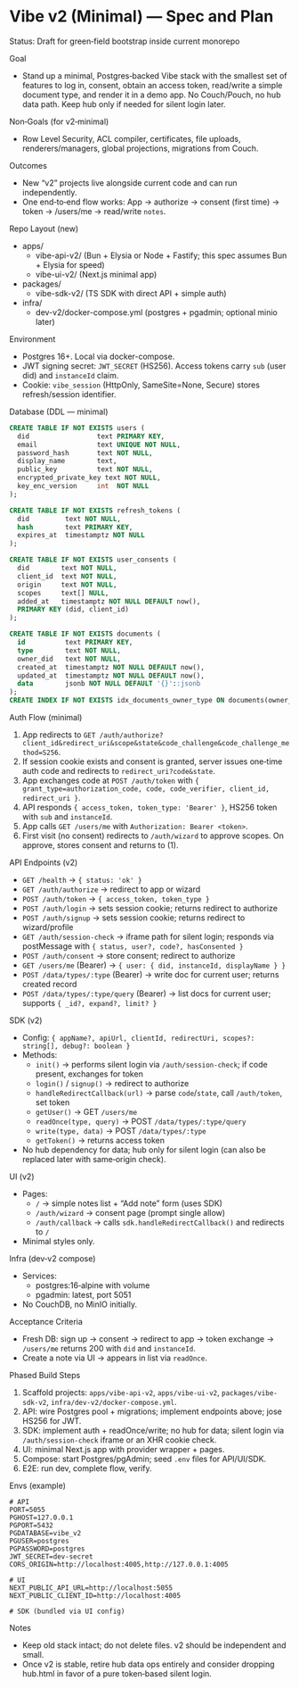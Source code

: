 # Vibe v2 (Minimal) — Spec and Plan

Status: Draft for green‑field bootstrap inside current monorepo

Goal

-   Stand up a minimal, Postgres‑backed Vibe stack with the smallest set of features to log in, consent, obtain an access token, read/write a simple document type, and render it in a demo app. No Couch/Pouch, no hub data path. Keep hub only if needed for silent login later.

Non‑Goals (for v2‑minimal)

-   Row Level Security, ACL compiler, certificates, file uploads, renderers/managers, global projections, migrations from Couch.

Outcomes

-   New “v2” projects live alongside current code and can run independently.
-   One end‑to‑end flow works: App → authorize → consent (first time) → token → /users/me → read/write `notes`.

Repo Layout (new)

-   apps/
    -   vibe-api-v2/ (Bun + Elysia or Node + Fastify; this spec assumes Bun + Elysia for speed)
    -   vibe-ui-v2/ (Next.js minimal app)
-   packages/
    -   vibe-sdk-v2/ (TS SDK with direct API + simple auth)
-   infra/
    -   dev-v2/docker-compose.yml (postgres + pgadmin; optional minio later)

Environment

-   Postgres 16+. Local via docker-compose.
-   JWT signing secret: `JWT_SECRET` (HS256). Access tokens carry `sub` (user did) and `instanceId` claim.
-   Cookie: `vibe_session` (HttpOnly, SameSite=None, Secure) stores refresh/session identifier.

Database (DDL — minimal)

```sql
CREATE TABLE IF NOT EXISTS users (
  did                 text PRIMARY KEY,
  email               text UNIQUE NOT NULL,
  password_hash       text NOT NULL,
  display_name        text,
  public_key          text NOT NULL,
  encrypted_private_key text NOT NULL,
  key_enc_version     int  NOT NULL
);

CREATE TABLE IF NOT EXISTS refresh_tokens (
  did         text NOT NULL,
  hash        text PRIMARY KEY,
  expires_at  timestamptz NOT NULL
);

CREATE TABLE IF NOT EXISTS user_consents (
  did        text NOT NULL,
  client_id  text NOT NULL,
  origin     text NOT NULL,
  scopes     text[] NULL,
  added_at   timestamptz NOT NULL DEFAULT now(),
  PRIMARY KEY (did, client_id)
);

CREATE TABLE IF NOT EXISTS documents (
  id          text PRIMARY KEY,
  type        text NOT NULL,
  owner_did   text NOT NULL,
  created_at  timestamptz NOT NULL DEFAULT now(),
  updated_at  timestamptz NOT NULL DEFAULT now(),
  data        jsonb NOT NULL DEFAULT '{}'::jsonb
);
CREATE INDEX IF NOT EXISTS idx_documents_owner_type ON documents(owner_did, type);
```

Auth Flow (minimal)

1. App redirects to `GET /auth/authorize?client_id&redirect_uri&scope&state&code_challenge&code_challenge_method=S256`.
2. If session cookie exists and consent is granted, server issues one‑time auth code and redirects to `redirect_uri?code&state`.
3. App exchanges code at `POST /auth/token` with `{ grant_type=authorization_code, code, code_verifier, client_id, redirect_uri }`.
4. API responds `{ access_token, token_type: 'Bearer' }`, HS256 token with `sub` and `instanceId`.
5. App calls `GET /users/me` with `Authorization: Bearer <token>`.
6. First visit (no consent) redirects to `/auth/wizard` to approve scopes. On approve, stores consent and returns to (1).

API Endpoints (v2)

-   `GET /health` → `{ status: 'ok' }`
-   `GET /auth/authorize` → redirect to app or wizard
-   `POST /auth/token` → `{ access_token, token_type }`
-   `POST /auth/login` → sets session cookie; returns redirect to authorize
-   `POST /auth/signup` → sets session cookie; returns redirect to wizard/profile
-   `GET /auth/session-check` → iframe path for silent login; responds via postMessage with `{ status, user?, code?, hasConsented }`
-   `POST /auth/consent` → store consent; redirect to authorize
-   `GET /users/me` (Bearer) → `{ user: { did, instanceId, displayName } }`
-   `POST /data/types/:type` (Bearer) → write doc for current user; returns created record
-   `POST /data/types/:type/query` (Bearer) → list docs for current user; supports `{ _id?, expand?, limit? }`

SDK (v2)

-   Config: `{ appName?, apiUrl, clientId, redirectUri, scopes?: string[], debug?: boolean }`
-   Methods:
    -   `init()` → performs silent login via `/auth/session-check`; if code present, exchanges for token
    -   `login()` / `signup()` → redirect to authorize
    -   `handleRedirectCallback(url)` → parse `code`/`state`, call `/auth/token`, set token
    -   `getUser()` → GET `/users/me`
    -   `readOnce(type, query)` → POST `/data/types/:type/query`
    -   `write(type, data)` → POST `/data/types/:type`
    -   `getToken()` → returns access token
-   No hub dependency for data; hub only for silent login (can also be replaced later with same‑origin check).

UI (v2)

-   Pages:
    -   `/` → simple notes list + “Add note” form (uses SDK)
    -   `/auth/wizard` → consent page (prompt single allow)
    -   `/auth/callback` → calls `sdk.handleRedirectCallback()` and redirects to `/`
-   Minimal styles only.

Infra (dev‑v2 compose)

-   Services:
    -   postgres:16‑alpine with volume
    -   pgadmin: latest, port 5051
-   No CouchDB, no MinIO initially.

Acceptance Criteria

-   Fresh DB: sign up -> consent -> redirect to app -> token exchange -> `/users/me` returns 200 with `did` and `instanceId`.
-   Create a note via UI -> appears in list via `readOnce`.

Phased Build Steps

1. Scaffold projects: `apps/vibe-api-v2`, `apps/vibe-ui-v2`, `packages/vibe-sdk-v2`, `infra/dev-v2/docker-compose.yml`.
2. API: wire Postgres pool + migrations; implement endpoints above; jose HS256 for JWT.
3. SDK: implement auth + readOnce/write; no hub for data; silent login via `/auth/session-check` iframe or an XHR cookie check.
4. UI: minimal Next.js app with provider wrapper + pages.
5. Compose: start Postgres/pgAdmin; seed `.env` files for API/UI/SDK.
6. E2E: run dev, complete flow, verify.

Envs (example)

```
# API
PORT=5055
PGHOST=127.0.0.1
PGPORT=5432
PGDATABASE=vibe_v2
PGUSER=postgres
PGPASSWORD=postgres
JWT_SECRET=dev-secret
CORS_ORIGIN=http://localhost:4005,http://127.0.0.1:4005

# UI
NEXT_PUBLIC_API_URL=http://localhost:5055
NEXT_PUBLIC_CLIENT_ID=http://localhost:4005

# SDK (bundled via UI config)
```

Notes

-   Keep old stack intact; do not delete files. v2 should be independent and small.
-   Once v2 is stable, retire hub data ops entirely and consider dropping hub.html in favor of a pure token‑based silent login.
